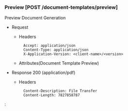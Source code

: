 ### Preview [POST /document-templates/preview]

Preview Document Generation

+ Request
    + Headers
      
            Accept: application/json
            Content-Type: application/json
            X-Application-Version: <client-name>/<version>

    + Attributes(Document Template Preview)

+ Response 200 (application/pdf)

    + Headers

            Content-Description: File Transfer
            Content-Length: 7827858787

:[](../error_responses.md)
